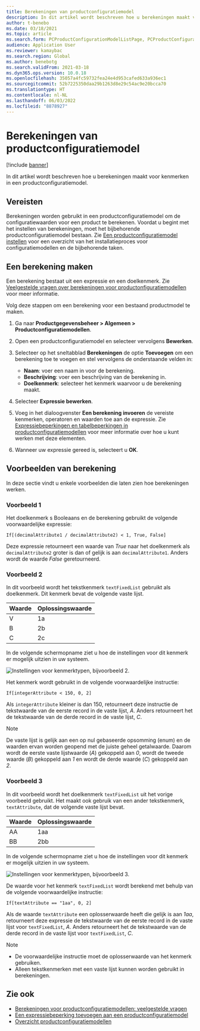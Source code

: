 ```yaml
---
title: Berekeningen van productconfiguratiemodel
description: In dit artikel wordt beschreven hoe u berekeningen maakt voor kenmerken in een productconfiguratiemodel
author: t-benebo
ms.date: 03/18/2021
ms.topic: article
ms.search.form: PCProductConfigurationModelListPage, PCProductConfigurationModelDetails
audience: Application User
ms.reviewer: kamaybac
ms.search.region: Global
ms.author: benebotg
ms.search.validFrom: 2021-03-18
ms.dyn365.ops.version: 10.0.18
ms.openlocfilehash: 35057a4fc59732fea24e4d953cafed633a936ec1
ms.sourcegitcommit: 52b7225350daa29b1263d8e29c54ac9e20bcca70
ms.translationtype: HT
ms.contentlocale: nl-NL
ms.lasthandoff: 06/03/2022
ms.locfileid: "8878927"
---
```

# <a name="product-configuration-model-calculations"></a>Berekeningen van productconfiguratiemodel

[!include [banner](../includes/banner.md)]

In dit artikel wordt beschreven hoe u berekeningen maakt voor kenmerken in een productconfiguratiemodel.

## <a name="prerequisites"></a>Vereisten

Berekeningen worden gebruikt in een productconfiguratiemodel om de configuratiewaarden voor een product te berekenen. Voordat u begint met het instellen van berekeningen, moet het bijbehorende productconfiguratiemodel bestaan. Zie [Een productconfiguratiemodel instellen](set-up-maintain-product-configuration-model.md) voor een overzicht van het installatieproces voor configuratiemodellen en de bijbehorende taken.

## <a name="create-a-calculation"></a>Een berekening maken

Een berekening bestaat uit een expressie en een doelkenmerk. Zie [Veelgestelde vragen over berekeningen voor productonfiguratiemodellen](calculate-product-configuration-models.md) voor meer informatie.

Volg deze stappen om een berekening voor een bestaand productmodel te maken.

1. Ga naar **Productgegevensbeheer \> Algemeen \> Productconfiguratiemodellen**.
1. Open een productconfiguratiemodel en selecteer vervolgens **Bewerken**.
1. Selecteer op het sneltabblad **Berekeningen** de optie **Toevoegen** om een berekening toe te voegen en stel vervolgens de onderstaande velden in:

    - **Naam**: voer een naam in voor de berekening.
    - **Beschrijving**: voer een beschrijving van de berekening in.
    - **Doelkenmerk**: selecteer het kenmerk waarvoor u de berekening maakt.

1. Selecteer **Expressie bewerken**.
1. Voeg in het dialoogvenster **Een berekening invoeren** de vereiste kenmerken, operatoren en waarden toe aan de expressie. Zie [Expressiebeperkingen en tabelbeperkingen in productconfiguratiemodellen](expression-constraints-table-constraints-product-configuration-models.md) voor meer informatie over hoe u kunt werken met deze elementen.
1. Wanneer uw expressie gereed is, selecteert u **OK**.

## <a name="calculation-examples"></a>Voorbeelden van berekening

In deze sectie vindt u enkele voorbeelden die laten zien hoe berekeningen werken.

### <a name="example-1"></a>Voorbeeld 1

Het doelkenmerk s Booleaans en de berekening gebruikt de volgende voorwaardelijke expressie:

`If[(decimalAttribute1 / decimalAttribute2) < 1, True, False]`

Deze expressie retourneert een waarde van *True* naar het doelkenmerk als `decimalAttribute2` groter is dan of gelijk is aan `decimalAttribute1`. Anders wordt de waarde *False* geretourneerd.

### <a name="example-2"></a>Voorbeeld 2

In dit voorbeeld wordt het tekstkenmerk `textFixedList` gebruikt als doelkenmerk. Dit kenmerk bevat de volgende vaste lijst.

| Waarde | Oplossingswaarde |
|---|---|
| V | 1a |
| B | 2b |
| C | 2c |

In de volgende schermopname ziet u hoe de instellingen voor dit kenmerk er mogelijk uitzien in uw systeem.

![Instellingen voor kenmerktypen, bijvoorbeeld 2.](media/model-calculations-example2.png "Instellingen voor kenmerktypen, bijvoorbeeld 2")

Het kenmerk wordt gebruikt in de volgende voorwaardelijke instructie:

`If[integerAttribute < 150, 0, 2]`

Als `integerAttribute` kleiner is dan 150, retourneert deze instructie de tekstwaarde van de eerste record in de vaste lijst, *A*. Anders retourneert het de tekstwaarde van de derde record in de vaste lijst, *C*.

> [!NOTE]
> De vaste lijst is gelijk aan een op nul gebaseerde opsomming (enum) en de waarden ervan worden geopend met de juiste geheel getalwaarde. Daarom wordt de eerste vaste lijstwaarde (*A*) gekoppeld aan *0*, wordt de tweede waarde (*B*) gekoppeld aan *1* en wordt de derde waarde (*C*) gekoppeld aan *2*.

### <a name="example-3"></a>Voorbeeld 3

In dit voorbeeld wordt het doelkenmerk `textFixedList` uit het vorige voorbeeld gebruikt. Het maakt ook gebruik van een ander tekstkenmerk, `textAttribute`, dat de volgende vaste lijst bevat.

| Waarde | Oplossingswaarde |
|---|---|
| AA | 1aa |
| BB | 2bb |

In de volgende schermopname ziet u hoe de instellingen voor dit kenmerk er mogelijk uitzien in uw systeem.

![Instellingen voor kenmerktypen, bijvoorbeeld 3.](media/model-calculations-example3.png "Instellingen voor kenmerktypen, bijvoorbeeld 3")

De waarde voor het kenmerk `textFixedList` wordt berekend met behulp van de volgende voorwaardelijke instructie:

`If[textAttribute == "1aa", 0, 2]`

Als de waarde `textAttribute` een oplosserwaarde heeft die gelijk is aan *1aa*, retourneert deze expressie de tekstwaarde van de eerste record in de vaste lijst voor `textFixedList`, *A*. Anders retourneert het de tekstwaarde van de derde record in de vaste lijst voor `textFixedList`, *C*.

> [!NOTE]
> - De voorwaardelijke instructie moet de oplosserwaarde van het kenmerk gebruiken.
> - Alleen tekstkenmerken met een vaste lijst kunnen worden gebruikt in berekeningen.

## <a name="see-also"></a>Zie ook

- [Berekeningen voor productconfiguratiemodellen: veelgestelde vragen](calculate-product-configuration-models.md)
- [Een expressiebeperking toevoegen aan een productconfiguratiemodel](tasks/add-expression-constraint-product-configuration-model.md)
- [Overzicht productconfiguratiemodellen](product-configuration-models.md)
